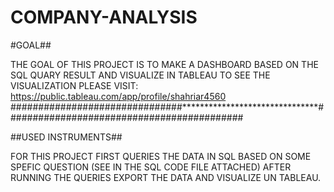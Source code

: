 # COMPANY-ANALYSIS


#GOAL##

THE GOAL OF THIS PROJECT IS TO MAKE A DASHBOARD BASED ON THE SQL QUARY RESULT AND VISUALIZE IN TABLEAU
TO SEE THE VISUALIZATION PLEASE VISIT: https://public.tableau.com/app/profile/shahriar4560
###############################*******************************###########################################


##USED INSTRUMENTS##

FOR THIS PROJECT FIRST QUERIES THE DATA IN SQL BASED ON SOME SPEFIC QUESTION (SEE IN THE SQL CODE FILE ATTACHED) AFTER RUNNING THE QUERIES EXPORT THE 
DATA AND VISUALIZE UN TABLEAU.



